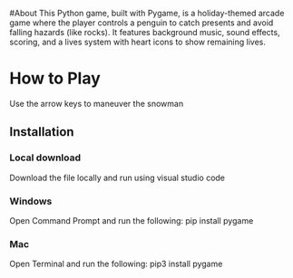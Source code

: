#About
This Python game, built with Pygame, is a holiday-themed arcade game where the player controls a penguin to catch presents and avoid falling hazards (like rocks). It features background music, sound effects, scoring, and a lives system with heart icons to show remaining lives.


# How to Play
Use the arrow keys to maneuver the snowman

## Installation

### Local download
Download the file locally and run using visual studio code

### Windows
Open Command Prompt and run the following:
pip install pygame

### Mac
Open Terminal and run the following:
pip3 install pygame




